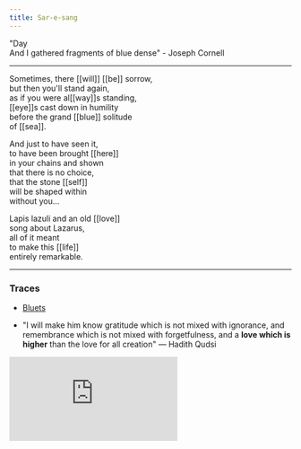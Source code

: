 ```yaml
---
title: Sar-e-sang
---
```


"Day  
And I gathered fragments of blue dense" - Joseph Cornell

---

Sometimes, there [[will]] [[be]] sorrow,  
but then you'll stand again,  
as if you were al[[way]]s standing,  
[[eye]]s cast down in humility  
before the grand [[blue]] solitude  
of [[sea]].  
  
And just to have seen it,  
to have been brought [[here]]  
in your chains and shown  
that there is no choice,  
that the stone [[self]]  
will be shaped within   
without you...  
  
Lapis lazuli and an old [[love]]  
song about Lazarus,   
all of it meant  
to make this [[life]]   
entirely remarkable.  

---

### Traces

* [Bluets](https://thecheapestuniversity.org/wp-content/themes/TCU/j/pdfjs/web/viewer.html?file=https://thecheapestuniversity.org/wp-content/uploads/2016/12/maggie-nelson-bluets.pdf)

* "I will make him know gratitude which is not mixed with ignorance, and remembrance which is not mixed with forgetfulness, and a **love which is higher** than the love for all creation" — Hadith Qudsi

<iframe class="video" src="https://www.youtube-nocookie.com/embed/hVoz9PszKnM" frameborder="0" allow="accelerometer; autoplay; encrypted-media; gyroscope; picture-in-picture" allowfullscreen></iframe>